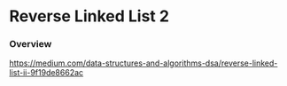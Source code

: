 # Reverse Linked List 2

### Overview

https://medium.com/data-structures-and-algorithms-dsa/reverse-linked-list-ii-9f19de8662ac
